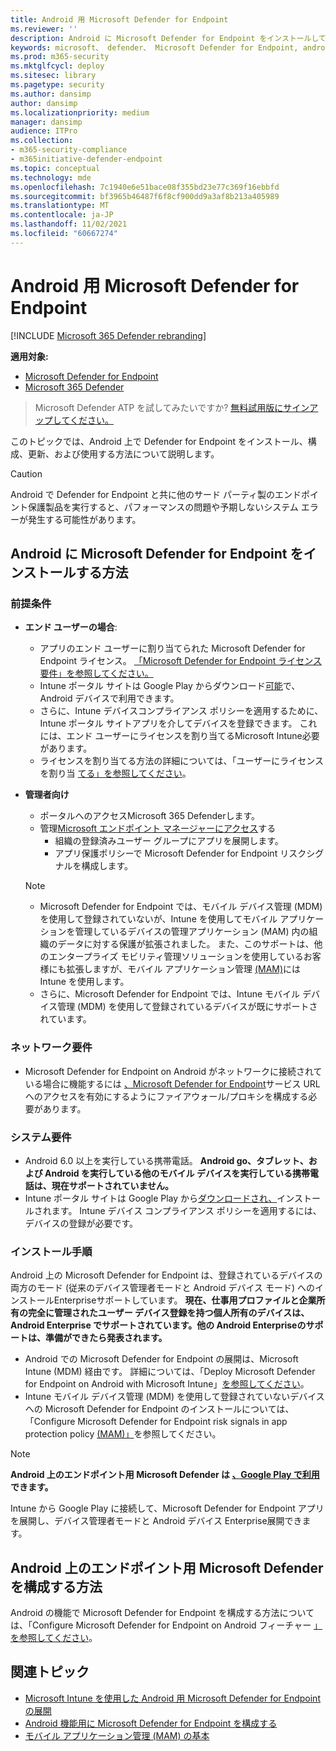 ```yaml
---
title: Android 用 Microsoft Defender for Endpoint
ms.reviewer: ''
description: Android に Microsoft Defender for Endpoint をインストールして使用する方法について説明します。
keywords: microsoft、 defender、 Microsoft Defender for Endpoint, android, installation, deploy, uninstallation, intune
ms.prod: m365-security
ms.mktglfcycl: deploy
ms.sitesec: library
ms.pagetype: security
ms.author: dansimp
author: dansimp
ms.localizationpriority: medium
manager: dansimp
audience: ITPro
ms.collection:
- m365-security-compliance
- m365initiative-defender-endpoint
ms.topic: conceptual
ms.technology: mde
ms.openlocfilehash: 7c1940e6e51bace08f355bd23e77c369f16ebbfd
ms.sourcegitcommit: bf3965b46487f6f8cf900dd9a3af8b213a405989
ms.translationtype: MT
ms.contentlocale: ja-JP
ms.lasthandoff: 11/02/2021
ms.locfileid: "60667274"
---
```

# <a name="microsoft-defender-for-endpoint-on-android"></a>Android 用 Microsoft Defender for Endpoint

[!INCLUDE [Microsoft 365 Defender rebranding](../../includes/microsoft-defender.md)]

**適用対象:**
- [Microsoft Defender for Endpoint](https://go.microsoft.com/fwlink/p/?linkid=2154037)
- [Microsoft 365 Defender](https://go.microsoft.com/fwlink/?linkid=2118804)

> Microsoft Defender ATP を試してみたいですか? [無料試用版にサインアップしてください。](https://signup.microsoft.com/create-account/signup?products=7f379fee-c4f9-4278-b0a1-e4c8c2fcdf7e&ru=https://aka.ms/MDEp2OpenTrial?ocid=docs-wdatp-exposedapis-abovefoldlink)

このトピックでは、Android 上で Defender for Endpoint をインストール、構成、更新、および使用する方法について説明します。

> [!CAUTION]
> Android で Defender for Endpoint と共に他のサード パーティ製のエンドポイント保護製品を実行すると、パフォーマンスの問題や予期しないシステム エラーが発生する可能性があります。

## <a name="how-to-install-microsoft-defender-for-endpoint-on-android"></a>Android に Microsoft Defender for Endpoint をインストールする方法

### <a name="prerequisites"></a>前提条件

- **エンド ユーザーの場合**:
  - アプリのエンド ユーザーに割り当てられた Microsoft Defender for Endpoint ライセンス。 [「Microsoft Defender for Endpoint ライセンス要件」を参照してください。](/microsoft-365/security/defender-endpoint/minimum-requirements#licensing-requirements)
  - Intune ポータル サイトは Google Play からダウンロード[可能](https://play.google.com/store/apps/details?id=com.microsoft.windowsintune.companyportal)で、Android デバイスで利用できます。
  - さらに、Intune デバイスコンプライアンス ポリシーを[](/mem/intune/user-help/enroll-device-android-company-portal)適用するために、Intune ポータル サイトアプリを介してデバイスを登録できます。 これには、エンド ユーザーにライセンスを割り当てるMicrosoft Intune必要があります。
  - ライセンスを割り当てる方法の詳細については、「ユーザーにライセンスを割り当 [てる」を参照してください](/azure/active-directory/users-groups-roles/licensing-groups-assign)。

- **管理者向け**
   - ポータルへのアクセスMicrosoft 365 Defenderします。
   - 管理[Microsoft エンドポイント マネージャーにアクセス](https://go.microsoft.com/fwlink/?linkid=2109431)する
       - 組織の登録済みユーザー グループにアプリを展開します。
       - アプリ保護ポリシーで Microsoft Defender for Endpoint リスクシグナルを構成します。
  
    > [!NOTE]
    > - Microsoft Defender for Endpoint では、モバイル デバイス管理 (MDM) を使用して登録されていないが、Intune を使用してモバイル アプリケーションを管理しているデバイスの管理アプリケーション (MAM) 内の組織のデータに対する保護が拡張されました。 また、このサポートは、他のエンタープライズ モビリティ管理ソリューションを使用しているお客様にも拡張しますが、モバイル アプリケーション管理 [(MAM)](/mem/intune/apps/mam-faq)には Intune を使用します。
    > - さらに、Microsoft Defender for Endpoint では、Intune モバイル デバイス管理 (MDM) を使用して登録されているデバイスが既にサポートされています。


### <a name="network-requirements"></a>ネットワーク要件

- Microsoft Defender for Endpoint on Android がネットワークに接続されている場合に機能するには [、Microsoft Defender for Endpoint](configure-proxy-internet.md#enable-access-to-microsoft-defender-for-endpoint-service-urls-in-the-proxy-server)サービス URL へのアクセスを有効にするようにファイアウォール/プロキシを構成する必要があります。

### <a name="system-requirements"></a>システム要件

- Android 6.0 以上を実行している携帯電話。 **Android go、タブレット、および Android を実行している他のモバイル デバイスを実行している携帯電話は、現在サポートされていません。**
- Intune ポータル サイトは Google Play から[ダウンロードされ、](https://play.google.com/store/apps/details?id=com.microsoft.windowsintune.companyportal)インストールされます。 Intune デバイス コンプライアンス ポリシーを適用するには、デバイスの登録が必要です。

### <a name="installation-instructions"></a>インストール手順

Android 上の Microsoft Defender for Endpoint は、登録されているデバイスの両方のモード (従来のデバイス管理者モードと Android デバイス モード) へのインストールEnterpriseサポートしています。 **現在、仕事用プロファイルと企業所有の完全に管理されたユーザー デバイス登録を持つ個人所有のデバイスは、Android Enterprise でサポートされています。他の Android Enterpriseのサポートは、準備ができたら発表されます。**

- Android での Microsoft Defender for Endpoint の展開は、Microsoft Intune (MDM) 経由です。 詳細については、「Deploy Microsoft Defender for Endpoint on Android with Microsoft Intune」[を参照してください](android-intune.md)。
- Intune モバイル デバイス管理 (MDM) を使用して登録されていないデバイスへの Microsoft Defender for Endpoint のインストールについては、「Configure Microsoft Defender for Endpoint risk signals in app protection policy [(MAM)」](android-configure-mam.md)を参照してください。

> [!NOTE]
> **Android 上のエンドポイント用 Microsoft Defender は [、Google Play で利用](https://play.google.com/store/apps/details?id=com.microsoft.scmx) できます。**
>
> Intune から Google Play に接続して、Microsoft Defender for Endpoint アプリを展開し、デバイス管理者モードと Android デバイス Enterprise展開できます。

## <a name="how-to-configure-microsoft-defender-for-endpoint-on-android"></a>Android 上のエンドポイント用 Microsoft Defender を構成する方法

Android の機能で Microsoft Defender for Endpoint を構成する方法については、「Configure Microsoft Defender for Endpoint on Android フィーチャー [」を参照してください](android-configure.md)。

## <a name="related-topics"></a>関連トピック

- [Microsoft Intune を使用した Android 用 Microsoft Defender for Endpoint の展開](android-intune.md)
- [Android 機能用に Microsoft Defender for Endpoint を構成する](android-configure.md)
- [モバイル アプリケーション管理 (MAM) の基本](/mem/intune/apps/app-management#mobile-application-management-mam-basics)
